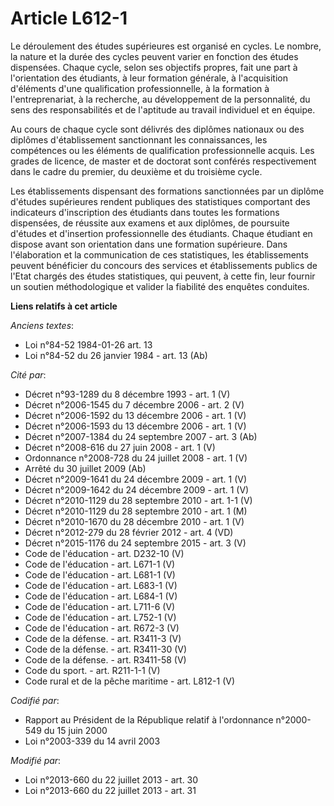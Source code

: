 # Article L612-1

Le déroulement des études supérieures est organisé en cycles. Le nombre, la nature et la durée des cycles peuvent varier en
fonction des études dispensées. Chaque cycle, selon ses objectifs propres, fait une part à l'orientation des étudiants, à
leur formation générale, à l'acquisition d'éléments d'une qualification professionnelle, à la formation à l'entreprenariat, à
la recherche, au développement de la personnalité, du sens des responsabilités et de l'aptitude au travail individuel et en
équipe.

Au cours de chaque cycle sont délivrés des diplômes nationaux ou des diplômes d'établissement sanctionnant les connaissances,
les compétences ou les éléments de qualification professionnelle acquis. Les grades de licence, de master et de doctorat sont
conférés respectivement dans le cadre du premier, du deuxième et du troisième cycle.

Les établissements dispensant des formations sanctionnées par un diplôme d'études supérieures rendent publiques des
statistiques comportant des indicateurs d'inscription des étudiants dans toutes les formations dispensées, de réussite aux
examens et aux diplômes, de poursuite d'études et d'insertion professionnelle des étudiants. Chaque étudiant en dispose avant
son orientation dans une formation supérieure. Dans l'élaboration et la communication de ces statistiques, les établissements
peuvent bénéficier du concours des services et établissements publics de l'Etat chargés des études statistiques, qui peuvent,
à cette fin, leur fournir un soutien méthodologique et valider la fiabilité des enquêtes conduites.

**Liens relatifs à cet article**

_Anciens textes_:

  - Loi n°84-52 1984-01-26 art. 13
  - Loi n°84-52 du 26 janvier 1984 - art. 13 (Ab)

_Cité par_:

  - Décret n°93-1289 du 8 décembre 1993 - art. 1 (V)
  - Décret n°2006-1545 du 7 décembre 2006 - art. 2 (V)
  - Décret n°2006-1592 du 13 décembre 2006 - art. 1 (V)
  - Décret n°2006-1593 du 13 décembre 2006 - art. 1 (V)
  - Décret n°2007-1384 du 24 septembre 2007 - art. 3 (Ab)
  - Décret n°2008-616 du 27 juin 2008 - art. 1 (V)
  - Ordonnance n°2008-728 du 24 juillet 2008 - art. 1 (V)
  - Arrêté du 30 juillet 2009 (Ab)
  - Décret n°2009-1641 du 24 décembre 2009 - art. 1 (V)
  - Décret n°2009-1642 du 24 décembre 2009 - art. 1 (V)
  - Décret n°2010-1129 du 28 septembre 2010 - art. 1-1 (V)
  - Décret n°2010-1129 du 28 septembre 2010 - art. 1 (M)
  - Décret n°2010-1670 du 28 décembre 2010 - art. 1 (V)
  - Décret n°2012-279 du 28 février 2012 - art. 4 (VD)
  - Décret n°2015-1176 du 24 septembre 2015 - art. 3 (V)
  - Code de l'éducation - art. D232-10 (V)
  - Code de l'éducation - art. L671-1 (V)
  - Code de l'éducation - art. L681-1 (V)
  - Code de l'éducation - art. L683-1 (V)
  - Code de l'éducation - art. L684-1 (V)
  - Code de l'éducation - art. L711-6 (V)
  - Code de l'éducation - art. L752-1 (V)
  - Code de l'éducation - art. R672-3 (V)
  - Code de la défense. - art. R3411-3 (V)
  - Code de la défense. - art. R3411-30 (V)
  - Code de la défense. - art. R3411-58 (V)
  - Code du sport. - art. R211-1-1 (V)
  - Code rural et de la pêche maritime - art. L812-1 (V)

_Codifié par_:

  - Rapport au Président de la République relatif à l'ordonnance n°2000-549 du 15 juin 2000
  - Loi n°2003-339 du 14 avril 2003

_Modifié par_:

  - Loi n°2013-660 du 22 juillet 2013 - art. 30
  - Loi n°2013-660 du 22 juillet 2013 - art. 31
